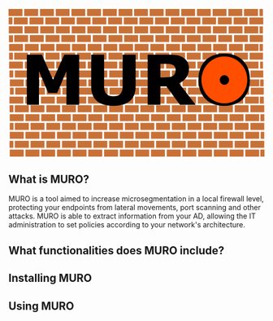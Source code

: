 <!-- <div style="text-align: center;"> -->
![alt text](https://github.com/acarreteroc99/MURO/blob/main/imgs/png/MURO_logo.png "MURO logo")
<!-- </div> -->

## What is MURO?

MURO is a tool aimed to increase microsegmentation in a local firewall level, protecting your endpoints from lateral movements, port scanning and other attacks. MURO is able to extract information from your AD, allowing the IT administration to set policies according to your network's architecture. 

## What functionalities does MURO include?

## Installing MURO

## Using MURO
